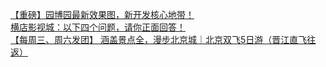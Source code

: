   
[【重磅】园博园最新效果图，新开发核心地带！](http://www.dianyue.me/archives/409/d29h6ud8lhm2ligs/)  
[横店影视城：以下四个问题，请你正面回答！](http://www.dianyue.me/archives/665/s3qpzk2mntleiean/)  
[【每周三、周六发团】 涵盖景点全，漫步北京城｜北京双飞5日游（晋江直飞往返）](http://www.dianyue.me/archives/888/ao0e927r65mddkxb/)